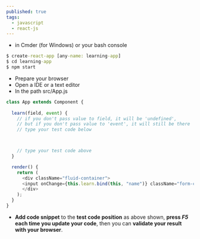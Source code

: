 ```yaml
---
published: true
tags:
  - javascript
  - react-js
---
```

* in Cmder (for Windows) or your bash console

```bat
$ create-react-app [any-name: learning-app]
$ cd learning-app
$ npm start
```

* Prepare your browser
* Open a IDE or a text editor
* In the path src/App.js

```javascript
class App extends Component {
	
  learn(field, event) {
    // if you don't pass value to field, it will be 'undefined',
    // but if you don't pass value to 'event', it will still be there
    // type your test code below



    // type your test code above
  }

  render() {
    return (
      <div className="fluid-container">
      <input onChange={this.learn.bind(this, "name")} className="form-control" type="text" placeholder="Name" /><br />
      </div>
	);
  }
}
```


* **Add code snippet** to the **test code position** as above shown, **press *F5* each time you update your code**, then you can **validate your result with your browser**.

<br />
<br />
